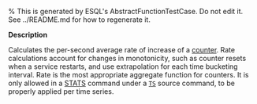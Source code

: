 % This is generated by ESQL's AbstractFunctionTestCase. Do not edit it. See ../README.md for how to regenerate it.

**Description**

Calculates the per-second average rate of increase of a [counter](docs-content://manage-data/data-store/data-streams/time-series-data-stream-tsds.md#time-series-metric). Rate calculations account for changes in monotonicity, such as counter resets when a service restarts, and use extrapolation for each time bucketing interval.  Rate is the most appropriate aggregate function for counters. It is only allowed in a [STATS](/reference/query-languages/esql/commands/stats-by.md) command under a [`TS`](/reference/query-languages/esql/commands/ts.md) source command, to be properly applied per time series.

